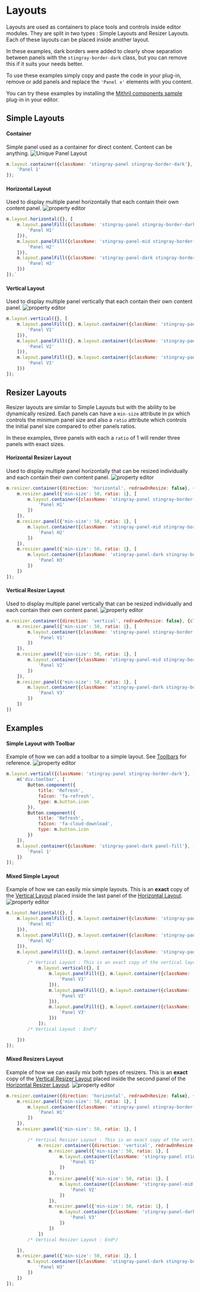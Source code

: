 # Layouts

Layouts are used as containers to place tools and controls inside editor modules. They are split in two types : Simple Layouts and Resizer Layouts. Each of these layouts can be placed inside another layout.

In these examples, dark borders were added to clearly show separation between panels with the `stingray-border-dark` class, but you can remove this if it suits your needs better.

To use these examples simply copy and paste the code in your plug-in, remove or add panels and replace the `'Panel x'` elements with you content.

You can try these examples by installing the [Mithril components sample](https://github.com/AutodeskGames/stingray-plugin-api-samples/tree/develop/samples/mithril_components) plug-in in your editor.

## Simple Layouts

#### Container<a name="container-layout"></a>
Simple panel used as a container for direct content. Content can be anything.
![Unique Panel Layout](../../images/layouts-simple.png)
```javascript
m.layout.container({className: 'stingray-panel stingray-border-dark'}, [
    'Panel 1'
]);
```

#### Horizontal Layout<a name="horizontal-layout"></a>
Used to display multiple panel horizontally that each contain their own content panel.
![property editor](../../images/layouts-simple-horizontal.png)
```javascript
m.layout.horizontal({}, [
    m.layout.panelFill({className: 'stingray-panel stingray-border-dark'}, m.layout.container({}, [
        'Panel H1'
    ])),
    m.layout.panelFill({className: 'stingray-panel-mid stingray-border-dark'}, m.layout.container({}, [
        'Panel H2'
    ])),
    m.layout.panelFill({className: 'stingray-panel-dark stingray-border-dark'}, m.layout.container({}, [
        'Panel H3'
    ]))
]);`
```

#### Vertical Layout<a name="vertical-layout"></a>
Used to display multiple panel vertically that each contain their own content panel.
![property editor](../../images/layouts-simple-vertical.png)
```javascript
m.layout.vertical({}, [
    m.layout.panelFill({}, m.layout.container({className: 'stingray-panel stingray-border-dark'}, [
        'Panel V1'
    ])),
    m.layout.panelFill({}, m.layout.container({className: 'stingray-panel-mid stingray-border-dark'}, [
        'Panel V2'
    ])),
    m.layout.panelFill({}, m.layout.container({className: 'stingray-panel-dark stingray-border-dark'}, [
        'Panel V3'
    ]))
]);
```


## Resizer Layouts
Resizer layouts are similar to Simple Layouts but with the ability to be dynamically resized. Each panels can have a `min-size` attribute in px which controls the minimum panel size and also a `ratio` attribute which controls the initial panel size compared to other panels ratios.

In these examples, three panels with each a `ratio` of 1 will render three panels with exact sizes.

#### Horizontal Resizer Layout<a name="horizontal-resizer-layout"></a>
Used to display multiple panel horizontally that can be resized individually and each contain their own content panel.
![property editor](../../images/layouts-resizer-horizontal.png)
```javascript
m.resizer.container({direction: 'horizontal', redrawOnResize: false}, {className: 'fullscreen'}, [
    m.resizer.panel({'min-size': 50, ratio: 1}, [
        m.layout.container({className: 'stingray-panel stingray-border-dark'}, [
            'Panel H1'
        ])
    ]),
    m.resizer.panel({'min-size': 50, ratio: 1}, [
        m.layout.container({className: 'stingray-panel-mid stingray-border-dark'}, [
            'Panel H2'
        ])
    ]),
    m.resizer.panel({'min-size': 50, ratio: 1}, [
        m.layout.container({className: 'stingray-panel-dark stingray-border-dark'}, [
            'Panel H3'
        ])
    ])
]);
```

#### Vertical Resizer Layout<a name="vertical-resizer-layout"></a>
Used to display multiple panel vertically that can be resized individually and each contain their own content panel.
![property editor](../../images/layouts-resizer-vertical.png)
```javascript
m.resizer.container({direction: 'vertical', redrawOnResize: false}, {className: 'fullscreen'}, [
    m.resizer.panel({'min-size': 50, ratio: 1}, [
        m.layout.container({className: 'stingray-panel stingray-border-dark'}, [
            'Panel V1'
        ])
    ]),
    m.resizer.panel({'min-size': 50, ratio: 1}, [
        m.layout.container({className: 'stingray-panel-mid stingray-border-dark'}, [
            'Panel V2'
        ])
    ]),
    m.resizer.panel({'min-size': 50, ratio: 1}, [
        m.layout.container({className: 'stingray-panel-dark stingray-border-dark'}, [
            'Panel V3'
        ])
    ])
])
```

## Examples

#### Simple Layout with Toolbar<a name="simple-layout-toolbar"></a>
Example of how we can add a toolbar to a simple layout. See [Toolbars]() for reference.
![property editor](../../images/layouts-simple-toolbar.png)
```javascript
m.layout.vertical({className: 'stingray-panel stingray-border-dark'}, [
    m('div.toolbar', [
        Button.component({
            title: 'Refresh',
            faIcon: 'fa-refresh',
            type: m.button.icon
        }),
        Button.component({
            title: 'Refresh',
            faIcon: 'fa-cloud-download',
            type: m.button.icon
        })
    ]),
    m.layout.container({className: 'stingray-panel-dark panel-fill'}, [
        'Panel 1'
    ])
]);
```

#### Mixed Simple Layout<a name="mixed-simple-layout"></a>
Example of how we can easily mix simple layouts. This is an **exact** copy of the [Vertical Layout](#vertical-layout) placed inside the last panel of the [Horizontal Layout](#horizontal-layout).
![property editor](../../images/layouts-simple-mix.png)
```javascript
m.layout.horizontal({}, [
    m.layout.panelFill({}, m.layout.container({className: 'stingray-panel stingray-border-dark'}, [
        'Panel H1'
    ])),
    m.layout.panelFill({}, m.layout.container({className: 'stingray-panel-mid stingray-border-dark'}, [
        'Panel H2'
    ])),
    m.layout.panelFill({}, m.layout.container({className: 'stingray-panel-dark'}, [

        /* Vertical Layout : This is an exact copy of the vertical layout */
            m.layout.vertical({}, [
                m.layout.panelFill({}, m.layout.container({className: 'stingray-panel stingray-border-dark'}, [
                    'Panel V1'
                ])),
                m.layout.panelFill({}, m.layout.container({className: 'stingray-panel-mid stingray-border-dark'}, [
                    'Panel V2'
                ])),
                m.layout.panelFill({}, m.layout.container({className: 'stingray-panel-dark stingray-border-dark'}, [
                    'Panel V3'
                ]))
            ]);
		/* Vertical Layout : End*/

    ]))
]);
```

#### Mixed Resizers Layout<a name="mixed-resizers-layout"></a>
Example of how we can easily mix both types of resizers. This is an **exact** copy of the [Vertical Resizer Layout](#vertical-resizer-layout) placed inside the second panel of the [Horizontal Resizer Layout](#horizontal-resizer-layout).
![property editor](../../images/layouts-resizer-mix.png)
```javascript
m.resizer.container({direction: 'horizontal', redrawOnResize: false}, {className: 'fullscreen'}, [
    m.resizer.panel({'min-size': 50, ratio: 1}, [
        m.layout.container({className: 'stingray-panel stingray-border-dark'}, [
            'Panel H1'
        ])
    ]),
    m.resizer.panel({'min-size': 50, ratio: 1}, [

        /* Vertical Resizer Layout : This is an exact copy of the vertical resizer layout */
            m.resizer.container({direction: 'vertical', redrawOnResize: false}, {className: 'fullscreen'}, [
                m.resizer.panel({'min-size': 50, ratio: 1}, [
                    m.layout.container({className: 'stingray-panel stingray-border-dark'}, [
                        'Panel V1'
                    ])
                ]),
                m.resizer.panel({'min-size': 50, ratio: 1}, [
                    m.layout.container({className: 'stingray-panel-mid stingray-border-dark'}, [
                        'Panel V2'
                    ])
                ]),
                m.resizer.panel({'min-size': 50, ratio: 1}, [
                    m.layout.container({className: 'stingray-panel-dark stingray-border-dark'}, [
                        'Panel V3'
                    ])
                ])
            ])
		/* Vertical Resizer Layout : End*/

    ]),
    m.resizer.panel({'min-size': 50, ratio: 1}, [
        m.layout.container({className: 'stingray-panel-dark stingray-border-dark'}, [
            'Panel H3'
        ])
    ])
]);
```

